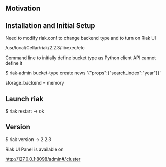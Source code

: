 ## Motivation

## Installation and Initial Setup

Need to modify riak.conf to change backend type and to turn on Riak UI

/usr/local/Cellar/riak/2.2.3/libexec/etc

Command line to initially define bucket type as Python client API cannot define it

$ riak-admin bucket-type create news '{"props":{"search_index":"year"}}'

storage_backend = memory

## Launch riak

$ riak restart -> ok


## Version

$ riak version -> 2.2.3


Riak UI Panel is available on

http://127.0.0.1:8098/admin#/cluster








